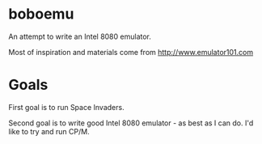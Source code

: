 # boboemu
An attempt to write an Intel 8080 emulator.

Most of inspiration and materials come from http://www.emulator101.com

# Goals
First goal is to run Space Invaders.

Second goal is to write good Intel 8080 emulator - as best as I can do.
I'd like to try and run CP/M.
